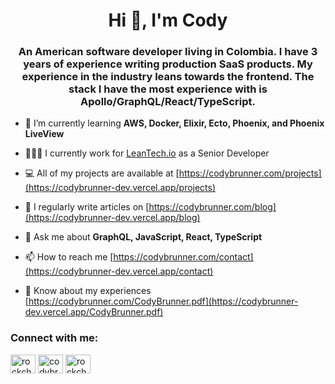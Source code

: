 <h1 align="center">Hi 👋, I'm Cody</h1>
<h3 align="center">An American software developer living in Colombia. I have 3 years of experience writing production SaaS products. My experience in the industry leans towards the frontend. The stack I have the most experience with is Apollo/GraphQL/React/TypeScript.</h3>

- 🌱 I’m currently learning **AWS, Docker, Elixir, Ecto, Phoenix, and Phoenix LiveView**

- 👨🏻‍💻 I currently work for [LeanTech.io](https://www.leangroup.com/solutions/leantech) as a Senior Developer

- 💻 All of my projects are available at [https://codybrunner.com/projects](https://codybrunner-dev.vercel.app/projects)

- 📝 I regularly write articles on [https://codybrunner.com/blog](https://codybrunner-dev.vercel.app/blog)

- 💬 Ask me about **GraphQL, JavaScript, React, TypeScript**

- 📫 How to reach me [https://codybrunner.com/contact](https://codybrunner-dev.vercel.app/contact)

- 📄 Know about my experiences [https://codybrunner.com/CodyBrunner.pdf](https://codybrunner-dev.vercel.app/CodyBrunner.pdf)

<h3 align="left">Connect with me:</h3>
<p align="left">
<a href="https://twitter.com/rockchalkdev" target="blank"><img align="center" src="https://raw.githubusercontent.com/rahuldkjain/github-profile-readme-generator/master/src/images/icons/Social/twitter.svg" alt="rockchalkdev" height="30" width="40" /></a>
<a href="https://linkedin.com/in/codybrunner" target="blank"><img align="center" src="https://raw.githubusercontent.com/rahuldkjain/github-profile-readme-generator/master/src/images/icons/Social/linked-in-alt.svg" alt="codybrunner" height="30" width="40" /></a>
<a href="https://instagram.com/rockchalkwushock" target="blank"><img align="center" src="https://raw.githubusercontent.com/rahuldkjain/github-profile-readme-generator/master/src/images/icons/Social/instagram.svg" alt="rockchalkwushock" height="30" width="40" /></a>
</p>
